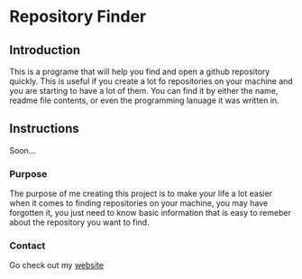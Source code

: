 # Repository Finder



## Introduction
This is a programe that will help you find and open a github repository quickly. This is useful if you create a lot fo repositories on your machine and you are starting to have a lot of them. You can find it by either the name, readme file contents, or even the programming lanuage it was written in.

## Instructions

Soon...

### Purpose

The purpose of me creating this project is to make your life a lot easier when it comes to finding repositories on your machine, you may have forgotten it, you just need to know basic information that is easy to remeber about the repository you want to find.

### Contact

Go check out my [website][website]

[website]: https://youssof.live/
